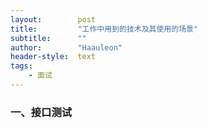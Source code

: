 ```yaml
---
layout:        post
title:         "工作中用到的技术及其使用的场景"
subtitle:      ""
author:        "Haauleon"
header-style:  text
tags:
    - 面试
---
```


### 一、接口测试